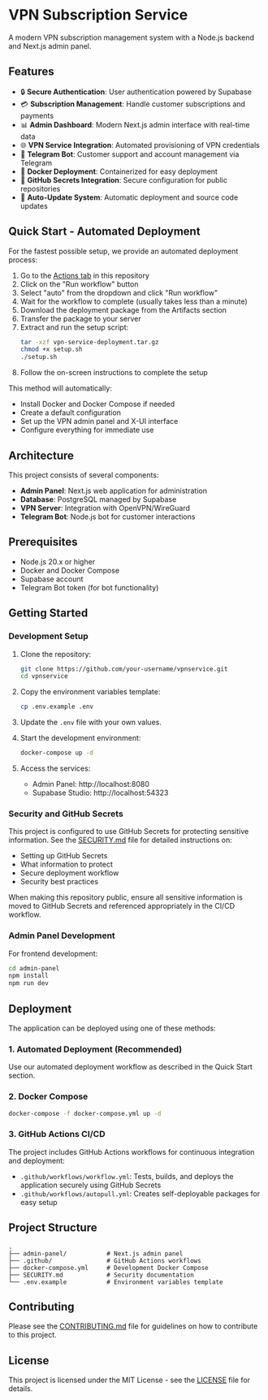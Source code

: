 # VPN Subscription Service

A modern VPN subscription management system with a Node.js backend and Next.js admin panel.

## Features

- 🔒 **Secure Authentication**: User authentication powered by Supabase
- 💳 **Subscription Management**: Handle customer subscriptions and payments
- 📊 **Admin Dashboard**: Modern Next.js admin interface with real-time data
- 🌐 **VPN Service Integration**: Automated provisioning of VPN credentials
- 🤖 **Telegram Bot**: Customer support and account management via Telegram
- 🚀 **Docker Deployment**: Containerized for easy deployment
- 🔐 **GitHub Secrets Integration**: Secure configuration for public repositories
- 🔄 **Auto-Update System**: Automatic deployment and source code updates

## Quick Start - Automated Deployment

For the fastest possible setup, we provide an automated deployment process:

1. Go to the [Actions tab](../../actions/workflows/autopull.yml) in this repository
2. Click on the "Run workflow" button
3. Select "auto" from the dropdown and click "Run workflow"
4. Wait for the workflow to complete (usually takes less than a minute)
5. Download the deployment package from the Artifacts section
6. Transfer the package to your server
7. Extract and run the setup script:
   ```bash
   tar -xzf vpn-service-deployment.tar.gz
   chmod +x setup.sh
   ./setup.sh
   ```
8. Follow the on-screen instructions to complete the setup

This method will automatically:
- Install Docker and Docker Compose if needed
- Create a default configuration
- Set up the VPN admin panel and X-UI interface
- Configure everything for immediate use

## Architecture

This project consists of several components:

- **Admin Panel**: Next.js web application for administration
- **Database**: PostgreSQL managed by Supabase
- **VPN Server**: Integration with OpenVPN/WireGuard
- **Telegram Bot**: Node.js bot for customer interactions

## Prerequisites

- Node.js 20.x or higher
- Docker and Docker Compose
- Supabase account
- Telegram Bot token (for bot functionality)

## Getting Started

### Development Setup

1. Clone the repository:
   ```bash
   git clone https://github.com/your-username/vpnservice.git
   cd vpnservice
   ```

2. Copy the environment variables template:
   ```bash
   cp .env.example .env
   ```

3. Update the `.env` file with your own values.

4. Start the development environment:
   ```bash
   docker-compose up -d
   ```

5. Access the services:
   - Admin Panel: http://localhost:8080
   - Supabase Studio: http://localhost:54323

### Security and GitHub Secrets

This project is configured to use GitHub Secrets for protecting sensitive information. See the [SECURITY.md](SECURITY.md) file for detailed instructions on:

- Setting up GitHub Secrets
- What information to protect
- Secure deployment workflow
- Security best practices

When making this repository public, ensure all sensitive information is moved to GitHub Secrets and referenced appropriately in the CI/CD workflow.

### Admin Panel Development

For frontend development:

```bash
cd admin-panel
npm install
npm run dev
```

## Deployment

The application can be deployed using one of these methods:

### 1. Automated Deployment (Recommended)

Use our automated deployment workflow as described in the Quick Start section.

### 2. Docker Compose

```bash
docker-compose -f docker-compose.yml up -d
```

### 3. GitHub Actions CI/CD

The project includes GitHub Actions workflows for continuous integration and deployment:

- `.github/workflows/workflow.yml`: Tests, builds, and deploys the application securely using GitHub Secrets
- `.github/workflows/autopull.yml`: Creates self-deployable packages for easy setup

## Project Structure

```
.
├── admin-panel/           # Next.js admin panel
├── .github/               # GitHub Actions workflows
├── docker-compose.yml     # Development Docker Compose
├── SECURITY.md            # Security documentation
└── .env.example           # Environment variables template
```

## Contributing

Please see the [CONTRIBUTING.md](CONTRIBUTING.md) file for guidelines on how to contribute to this project.

## License

This project is licensed under the MIT License - see the [LICENSE](LICENSE) file for details. 